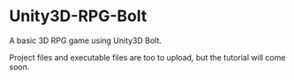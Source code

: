 # Unity3D-RPG-Bolt
A basic 3D RPG game using Unity3D Bolt.

Project files and executable files are too to upload, but the tutorial will come soon.
